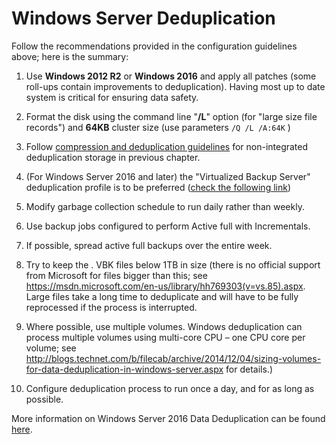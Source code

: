 [andrea]: <> (not sure this is still relevant, it's based on NTFS)

# Windows Server Deduplication

Follow the recommendations provided in the configuration guidelines above; here is the summary:

01. Use **Windows 2012 R2** or **Windows 2016** and apply all patches (some roll-ups contain improvements to deduplication). Having most up to    date system is critical for ensuring data safety.

02. Format the disk using the command line "**/L**" option (for "large size file records") and **64KB** cluster size (use parameters `/Q /L /A:64K` )

03. Follow [compression and deduplication guidelines](./repository_type_dedupe.md#best-practices) for non-integrated deduplication storage in previous chapter.

04. (For Windows Server 2016 and later) the "Virtualized Backup Server" deduplication profile is to be preferred ([check the following link](https://forums.veeam.com/veeam-backup-replication-f2/virtualized-backup-server-option-for-2016-dedup-t39049.html))

05. Modify garbage collection schedule to run daily rather than weekly.

06. Use backup jobs configured to perform Active full with Incrementals.

07. If possible, spread active full backups over the entire week.

08. Try to keep the . VBK files below 1TB in size (there is no official support from Microsoft for files bigger than this; see <https://msdn.microsoft.com/en-us/library/hh769303(v=vs.85).aspx>. Large files take a long time to deduplicate and will have to be fully reprocessed if the process is interrupted.

09. Where possible, use multiple volumes. Windows deduplication can process multiple volumes using multi-core CPU – one CPU core per volume; see <http://blogs.technet.com/b/filecab/archive/2014/12/04/sizing-volumes-for-data-deduplication-in-windows-server.aspx> for details.)

10. Configure deduplication process to run once a day, and for as long as possible.

More information on Windows Server 2016 Data Deduplication can be found [here](https://forums.veeam.com/veeam-backup-replication-f2/windows-server-2016-w-dedupe-or-dedupe-appliance-t38351.html?#p212949).
